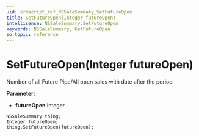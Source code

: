 ```yaml
---
uid: crmscript_ref_NSSaleSummary_SetFutureOpen
title: SetFutureOpen(Integer futureOpen)
intellisense: NSSaleSummary.SetFutureOpen
keywords: NSSaleSummary, GetFutureOpen
so.topic: reference
---
```


# SetFutureOpen(Integer futureOpen)

Number of all Future Pipe/All open sales with date after the period

**Parameter:** 
* **futureOpen** Integer

```crmscript
NSSaleSummary thing;
Integer futureOpen;
thing.SetFutureOpen(futureOpen);
```

